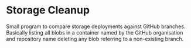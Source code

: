 # Storage Cleanup

Small program to compare storage deployments against GitHub branches. Basically listing
all blobs in a container named by the GitHub organisation and repository name deleting
any blob referring to a non-existing branch.
